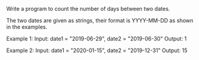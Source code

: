Write a program to count the number of days between two dates.

The two dates are given as strings, their format is YYYY-MM-DD as shown in the examples.

Example 1:
Input: date1 = "2019-06-29", date2 = "2019-06-30"
Output: 1

Example 2:
Input: date1 = "2020-01-15", date2 = "2019-12-31"
Output: 15
 